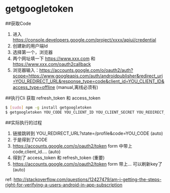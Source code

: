 # getgoogletoken

##获取Code

1. 进入 https://console.developers.google.com/project/xxxx/apiui/credential
2. 创建新的用户端Id
3. 选择第一个，浏览器
4. 两个网址填一下 https://www.xxx.com 和 https://www.xxx.com/oauth2callback
5. 浏览器输入：https://accounts.google.com/o/oauth2/auth?scope=https://www.googleapis.com/auth/androidpublisher&redirect_uri=YOU_REDIRECT_URL&response_type=code&client_id=YOU_CLIENT_ID&access_type=offline   (manual,离线必须有) 

##执行Cli 获取 refresh_token 和 access_token
```bash
$ [sudo] npm -g install getgoogletoken
$ getgoogletoken YOU_CODE YOU_CLIENT_ID YOU_CLIENT_SECRET YOU_REDIRECT_URL
```
##实际执行的过程
1. 链接跳转到  YOU_REDIRECT_URL?state=/profile&code=YOU_CODE   (auto)
2. 于是得到了CODE
3. https://accounts.google.com/o/oauth2/token  form 中带上code,client_id.... (auto)
4. 得到了 access_token 和 refresh_token (重要)
5. https://accounts.google.com/o/oauth2/token  form 带上... 可以刷新key了 (auto)

ref: http://stackoverflow.com/questions/12427479/am-i-getting-the-steps-right-for-verifying-a-users-android-in-app-subscription
